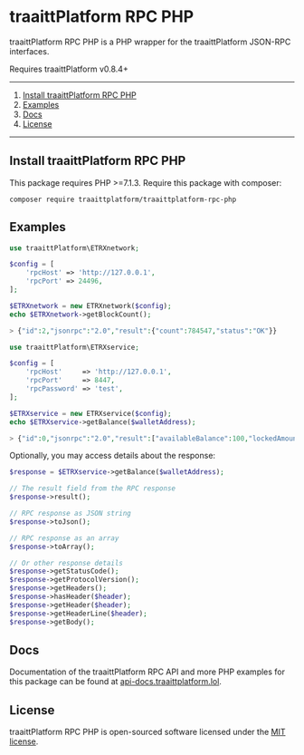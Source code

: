 
# traaittPlatform RPC PHP

traaittPlatform RPC PHP is a PHP wrapper for the traaittPlatform JSON-RPC interfaces.

Requires traaittPlatform v0.8.4+

---

1) [Install traaittPlatform RPC PHP](#install-traaittplatform-rpc-php)
1) [Examples](#examples)
1) [Docs](#docs)
1) [License](#license)

---

## Install traaittPlatform RPC PHP

This package requires PHP >=7.1.3. Require this package with composer:

```
composer require traaittplatform/traaittplatform-rpc-php
```

## Examples

```php
use traaittPlatform\ETRXnetwork;

$config = [
    'rpcHost' => 'http://127.0.0.1',
    'rpcPort' => 24496,
];

$ETRXnetwork = new ETRXnetwork($config);
echo $ETRXnetwork->getBlockCount();

> {"id":2,"jsonrpc":"2.0","result":{"count":784547,"status":"OK"}}
``` 

```php
use traaittPlatform\ETRXservice;

$config = [
    'rpcHost'     => 'http://127.0.0.1',
    'rpcPort'     => 8447,
    'rpcPassword' => 'test',
];

$ETRXservice = new ETRXservice($config);
echo $ETRXservice->getBalance($walletAddress);

> {"id":0,"jsonrpc":"2.0","result":["availableBalance":100,"lockedAmount":50]}
``` 

Optionally, you may access details about the response:

```php
$response = $ETRXservice->getBalance($walletAddress);

// The result field from the RPC response
$response->result();

// RPC response as JSON string
$response->toJson();

// RPC response as an array
$response->toArray();

// Or other response details
$response->getStatusCode();
$response->getProtocolVersion();
$response->getHeaders();
$response->hasHeader($header);
$response->getHeader($header);
$response->getHeaderLine($header);
$response->getBody();
``` 

## Docs

Documentation of the traaittPlatform RPC API and more PHP examples for this package can be found at [api-docs.traaittplatform.lol](https://api-docs.traaittplatform.lol).

## License

traaittPlatform RPC PHP is open-sourced software licensed under the [MIT license](http://opensource.org/licenses/MIT).
